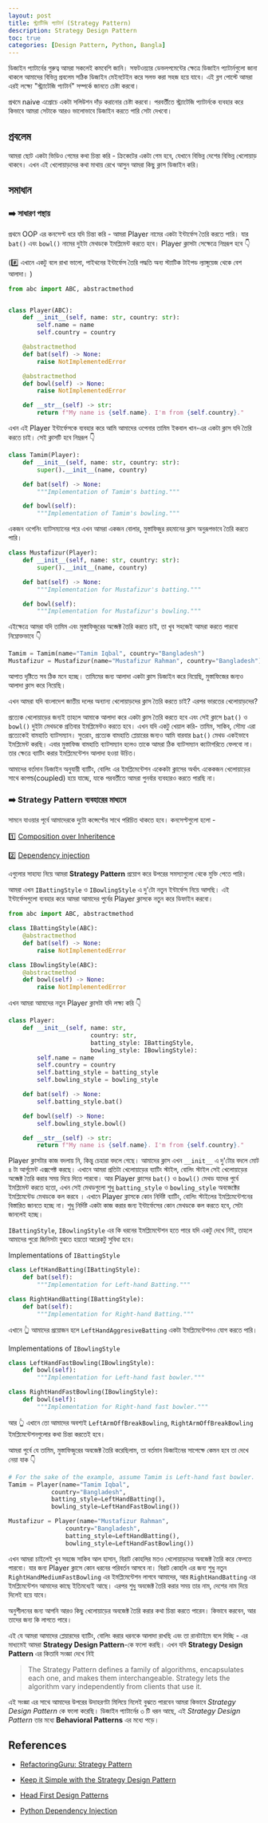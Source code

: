 ```yaml
---
layout: post
title: স্ট্র্যাটিজি প্যাটার্ন (Strategy Pattern)
description: Strategy Design Pattern
toc: true
categories: [Design Pattern, Python, Bangla]
---
```

ডিজাইন প্যাটার্নের গুরুত্ব আমরা সকলেই কমবেশি জানি। সফটওয়্যার ডেভলপমেন্টের ক্ষেত্রে ডিজাইন প্যাটার্নগুলো জানা থাকলে আমাদের বিভিন্ন প্রবলেম সঠিক ডিজাইন মেইনটেইন করে সলভ করা সহজ হয়ে যাবে। এই ব্লগ পোস্টে আমরা এরই লক্ষ্যে "স্ট্র্যাটেজি প্যাটার্ন" সম্পর্কে জানতে চেষ্টা করবো। 

প্রথমে naive এপ্রোচে একটা সলিউশন দাঁড় করানোর চেষ্টা করবো। পরবর্তীতে স্ট্র্যাটেজি প্যাটার্নকে ব্যবহার করে কিভাবে  আমরা সেটাকে আরও ভালোভাবে ডিজাইন করতে পারি সেটা দেখবো।

## প্রবলেম

আমরা ছোট একটা ভিডিও গেমের কথা চিন্তা করি - ক্রিকেটের একটা গেম হবে, যেখানে বিভিন্ন দেশের বিভিন্ন খেলোয়াড় থাকবে। এখন এই খেলোয়াড়দের কথা মাথায় রেখে আসুন আমরা কিছু ক্লাস ডিজাইন করি।

## সমাধান

### :arrow_right: সাধারণ পন্থায়

প্রথমে OOP এর কনসেপ্ট ধরে যদি চিন্তা করি - আমরা Player নামের একটা ইন্টার্ফেস তৈরি করতে পারি। যার `bat()` এবং `bowl()` নামের দুইটা মেথডকে ইমপ্লিমেন্ট করতে হবে। Player ক্লাসটা সেক্ষেত্রে নিম্নরূপ হবে :point_down:

(:hash: এখানে একটু বলে রাখা ভালো, পাইথনের ইন্টার্ফেস তৈরি পদ্ধতি অন্য স্ট্যাটিক টাইপড ল্যাঙ্গুয়েজ থেকে বেশ আলাদা। )

```python
from abc import ABC, abstractmethod


class Player(ABC):
    def __init__(self, name: str, country: str):
        self.name = name
        self.country = country    

    @abstractmethod
    def bat(self) -> None:
        raise NotImplementedError

    @abstractmethod
    def bowl(self) -> None:
        raise NotImplementedError

    def __str__(self) -> str:
        return f"My name is {self.name}. I'm from {self.country}."
```
এখন এই Player ইন্টার্ফেসকে ব্যবহার করে আমি আমাদের ওপেনার তামিম ইকবাল খান-এর একটা ক্লাস যদি তৈরি করতে চাই। সেই ক্লাসটি হবে নিম্নরূপ :point_down:

```python
class Tamim(Player):    
    def __init__(self, name: str, country: str):
        super().__init__(name, country)        

    def bat(self) -> None:
        """Implementation of Tamim's batting."""

    def bowl(self):
        """Implementation of Tamim's bowling."""
```
একজন ওপেনিং ব্যাটসম্যানের পরে এখন আমরা একজন বোলার, মুস্তাফিজুর রহমানের ক্লাস অনুরূপভাবে তৈরি করতে পারি।

```python
class Mustafizur(Player):    
    def __init__(self, name: str, country: str):
        super().__init__(name, country)        

    def bat(self) -> None:
        """Implementation for Mustafizur's batting."""

    def bowl(self):
        """Implementation for Mustafizur's bowling."""
```
এইক্ষেত্রে আমরা যদি তামিম এবং মুস্তাফিজুরের অব্জেক্ট তৈরি করতে চাই, তা খুব সহজেই আমরা করতে পারবো নিম্নোক্তভাবে :point_down:

```python
Tamim = Tamim(name="Tamim Iqbal", country="Bangladesh")
Mustafizur = Mustafizur(name="Mustafizur Rahman", country="Bangladesh")
```
আপাত দৃষ্টিতে সব ঠিক মনে হচ্ছে। তামিমের জন্য আলাদা একটা ক্লাস ডিজাইন করে নিয়েছি, মুস্তাফিজের জন্যও আলাদা ক্লাস করে নিয়েছি। 

এখন আমরা যদি বাংলাদেশ জাতীয় দলের অন্যান্য খেলোয়াড়দের  ক্লাস তৈরি করতে চাই? এরপর ভারতের খেলোয়াড়দের?

প্রত্যেক খেলোয়াড়ের জন্যই তাহলে আমাকে আলাদা করে একটা ক্লাস তৈরি করতে হবে এবং সেই ক্লাসে `bat()` ও `bowl()` দুইটা মেথডকে প্রতিবার ইমপ্লিমেন্টও করতে হবে। এখন যদি একটু খেয়াল করি- তামিম, সাকিব, সৌম্য এরা প্রত্যেকেই বামহাতি ব্যাটসম্যান। সুতরাং, প্রত্যেক বামহাতি প্লেয়ারের জন্যও আমি বারবার `bat()` মেথড একইভাবে ইমপ্লিমেন্ট করছি। এবার মুস্তাফিজ বামহাতি ব্যাটসম্যান হলেও তাকে আমরা ঠিক ব্যাটসম্যান ক্যাটাগরিতে ফেলবো না। তার ক্ষেত্রে ব্যাটিং করার ইমপ্লিমেন্টেশন আলাদা হওয়া উচিত। 

আমাদের বর্তমান ডিজাইন অনুযায়ী ব্যাটিং, বোলিং এর ইমপ্লিমেন্টেশন একেকটা ক্লাসের অর্থাৎ একেকজন খেলোয়াড়ের সাথে কাপল্ড(coupled) হয়ে যাচ্ছে, যাকে পরবর্তীতে আমরা পুনর্বার ব্যবহারও করতে পারছি না।

### :arrow_right: Strategy Pattern ব্যবহারের মাধ্যমে

সামনে যাওয়ার পূর্বে আমাদেরকে দুটো কন্সেপ্টের সাথে পরিচিত থাকতে হবে। কনসেপ্টগুলো হলো -

:one: [Composition over Inheritence](https://betterprogramming.pub/prefer-composition-over-inheritance-1602d5149ea1)

:two: [Dependency injection](https://en.wikipedia.org/wiki/Dependency_injection)

এগুলোর সাহায্য নিয়ে আমরা  **Strategy Pattern**  প্রয়োগ করে উপরের সমস্যাগুলো থেকে মুক্তি পেতে পারি।

আমরা এখন `IBattingStyle`  ও `IBowlingStyle` এ দু'টো নতুন ইন্টার্ফেস নিয়ে আসছি। এই ইন্টার্ফেসগুলো ব্যবহার করে আমরা আমাদের পুর্বের Player ক্লাসকে নতুন করে ডিফাইন করবো।

```python
from abc import ABC, abstractmethod

class IBattingStyle(ABC):
    @abstractmethod
    def bat(self) -> None:
        raise NotImplementedError

class IBowlingStyle(ABC):
    @abstractmethod
    def bowl(self) -> None:
        raise NotImplementedError
```
এখন আমরা আমাদের নতুন Player ক্লাসটা যদি লক্ষ্য করি :point_down:
```python
class Player:
    def __init__(self, name: str, 
                       country: str,
                       batting_style: IBattingStyle,
                       bowling_style: IBowlingStyle):
        self.name = name
        self.country = country
        self.batting_style = batting_style
        self.bowling_style = bowling_style

    def bat(self) -> None:
        self.batting_style.bat()

    def bowl(self) -> None:
        self.bowling_style.bowl()

    def __str__(self) -> str:
        return f"My name is {self.name}. I'm from {self.country}."
```
Player ক্লাসটার কাজ বদলায় নি, কিন্তু চেহারা বদলে গেছে। আমাদের ক্লাস এখন  `__init__` এ দু'টোর বদলে মোট ৪ টা আর্গুমেন্ট এক্সপেক্ট করছে। এখানে আমরা প্রতিটা খেলোয়াড়ের ব্যাটিং স্টাইল, বোলিং স্টাইল সেই খেলোয়াড়ের অব্জেক্ট তৈরি করার সময় দিয়ে দিতে পারবো। আর Player ক্লাসের  `bat()` ও `bowl()` মেথড যাদের পুর্বে ইমপ্লিমেন্ট করতে হতো, এখন সেই মেথডগুলো শুধু `batting_style` ও `bowling_style` অবজেক্টের ইমপ্লিমেন্টেড মেথডকে কল করবে । এখানে Player ক্লাসকে কোন নির্দিষ্ট ব্যাটিং, বোলিং স্টাইলের ইমপ্লিমেন্টেশনের বিস্তারিত জানতে হচ্ছে না। শুধু  নির্দিষ্ট একটা কাজ করার জন্য ইন্টার্ফেসের কোন মেথডকে কল করতে হবে, সেটা জানলেই হচ্ছে। 

`IBattingStyle`, `IBowlingStyle` এর কি ধরনের ইমপ্লিমেন্টেশন হতে পারে যদি একটু দেখে নিই, তাহলে আমাদের পুরো জিনিসটা বুঝতে হয়তো আরেকটু সুবিধা হবে।

Implementations of `IBattingStyle`
```python
class LeftHandBatting(IBattingStyle):
    def bat(self):
        """Implementation for Left-hand Batting."""

class RightHandBatting(IBattingStyle):
    def bat(self):
        """Implementation for Right-hand Batting."""
```
এখানে :point_up_2: আমাদের প্রয়োজন হলে `LeftHandAggresiveBatting` একটা ইমপ্লিমেন্টেশনও যোগ করতে পারি। 

Implementations of `IBowlingStyle`
```python
class LeftHandFastBowling(IBowlingStyle):
    def bowl(self):
        """Implementation for Left-hand fast bowler."""

class RightHandFastBowling(IBowlingStyle):
    def bowl(self):
        """Implementation for Right-hand fast bowler."""
```
আর :point_up_2: এখানে তো আমাদের অবশ্যই `LeftArmOffBreakBowling`, `RightArmOffBreakBowling` ইমপ্লিমেন্টেশনগুলোর কথা চিন্তা করতেই হবে। 

আমরা পুর্বে যে তামিম, মুস্তাফিজুরের অবজেক্ট তৈরি করেছিলাম, তা বর্তমান ডিজাইনের সাপেক্ষে কেমন হবে তা দেখে নেয়া যাক :point_down:
```python
# For the sake of the example, assume Tamim is Left-hand fast bowler.
Tamim = Player(name="Tamim Iqbal", 
            country="Bangladesh",
            batting_style=LeftHandBatting(),
            bowling_style=LeftHandFastBowling())

Mustafizur = Player(name="Mustafizur Rahman", 
                country="Bangladesh", 
                batting_style=LeftHandBatting(), 
                bowling_style=LeftHandFastBowling())
```
এখন আমরা চাইলেই খুব সহজে সাকিব আল হাসান, বিরাট কোহলির মতও খেলোয়াড়দের অবজেক্ট তৈরি করে ফেলতে পারবো। যার জন্য Player ক্লাসে কোন ধরনের পরিবর্তন আসবে না। বিরাট কোহলি এর জন্য শুধু নতুন  `RightHandMediumFastBowling` এর ইমপ্লিমেন্টেশন লাগবে আমাদের, আর `RightHandBatting` এর ইমপ্লিমেন্টেশন আমাদের কাছে ইতিমধ্যেই আছে। এরপর শুধু অবজেক্ট তৈরি করার সময় তার নাম, দেশের নাম দিয়ে দিলেই হয়ে যাবে।

অনুশীলনের জন্য আপনি আরও কিছু খেলোয়াড়ের অবজেক্ট তৈরি করার কথা চিন্তা করতে পারেন। কিভাবে করবেন, আর তাদের জন্য কি লাগতে পারে।

এই যে আমরা আমাদের প্লেয়ারদের ব্যাটিং, বোলিং করার ধরনকে আলাদা রাখছি এবং তা রানটাইমে বলে দিচ্ছি - এর মাধ্যমেই আমরা **Strategy Design Pattern**-কে ফলো করছি।
এখন যদি **Strategy Design Pattern** এর কিতাবি সংজ্ঞা দেখে নিই

> The Strategy Pattern defines a family of algorithms, encapsulates each one, and makes them interchangeable. Strategy lets the algorithm vary independently from clients that use it.

এই সংজ্ঞা এর সাথে আমাদের উপরের উদাহরণটা মিলিয়ে নিলেই বুঝতে পারবেন আমরা কিভাবে *Strategy Design Pattern* কে ফলো করেছি। 
ডিজাইন প্যাটার্নের ৩ টি ধরন আছে, এই *Strategy Design Pattern* তার মধ্যে **Behavioral Patterns** এর মধ্যে পড়ে।  

## References

- [RefactoringGuru: Strategy Pattern](https://refactoring.guru/design-patterns/strategy)

- [Keep it Simple with the Strategy Design Pattern](https://blog.bitsrc.io/keep-it-simple-with-the-strategy-design-pattern-c36a14c985e9)

- [Head First Design Patterns](https://www.oreilly.com/library/view/head-first-design/0596007124/)

- [Python Dependency Injection](https://testdriven.io/blog/python-dependency-injection/)